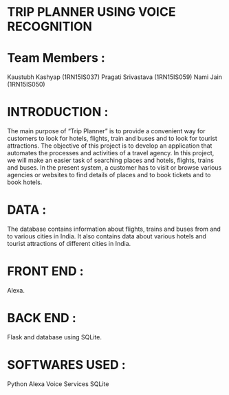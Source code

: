 # TRIP PLANNER USING VOICE RECOGNITION


# Team Members :
Kaustubh Kashyap (1RN15IS037)
Pragati Srivastava (1RN15IS059)
Nami Jain (1RN15IS050)

# INTRODUCTION : 
The main purpose of “Trip Planner” is to provide a convenient way for customers to look for hotels, flights, train and buses and to look for tourist attractions. The objective of this project is to develop an application that automates the processes and activities of a travel agency. In this project, we will make an easier task of searching places and hotels, flights, trains and buses. In the present system, a customer has to visit or browse various agencies or websites to find details of places and to book tickets and to book hotels.

# DATA : 
The database contains information about flights, trains and buses from and to various cities in India. It also contains data about various hotels and tourist attractions of different cities in India.

# FRONT END :
Alexa.

# BACK END :
Flask and database using SQLite.

# SOFTWARES USED :
Python
Alexa Voice Services
SQLite


